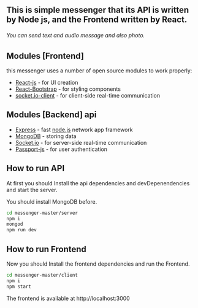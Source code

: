 
## This is simple messenger that its API is written by Node js, and the Frontend written by React.

###### You can send text and audio message and also photo.

## Modules [Frontend]
this messenger uses a number of open source modules to work properly:
- [React-js] - for UI creation
- [React-Bootstrap] - for styling components
- [socket.io-client] - for client-side real-time communication

## Modules [Backend] api
- [Express] - fast [node.js](https://nodejs.org/) network app framework
- [MongoDB] - storing data
- [Socket.io] - for server-side real-time communication
- [Passport-js] - for user authentication

## How to run API

At first you should Install the api dependencies and devDepenendencies and start the server.

You should install MongoDB before.
```sh
cd messenger-master/server
npm i
mongod
npm run dev
```

## How to run Frontend

Now you should Install the frontend dependencies and run the Frontend.

```sh
cd messenger-master/client
npm i
npm start
```
The frontend is available at http://localhost:3000

   [React-js]: <https://reactjs.org/>
   [React-Bootstrap]: <https://react-bootstrap.github.io/>
   [Socket.io]: <https://socket.io/>
   [Socket.io-client]: <https://www.npmjs.com/package/socket.io-client>
   [express]: <http://expressjs.com>
   [Passport-js]: <http://www.passportjs.org/>
   [MongoDB]: <https://www.mongodb.com/>
   